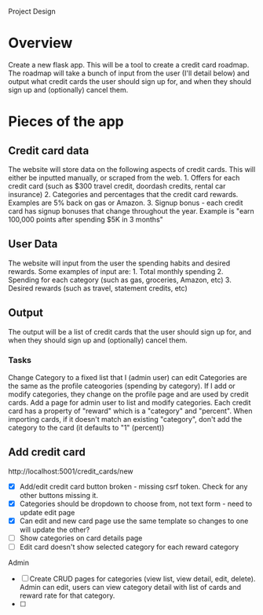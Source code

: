 Project Design

# Overview
Create a new flask app.  This will be a tool to create a credit card roadmap.  The roadmap will take a bunch of input from the user (I'll detail below) and output what credit cards the user should sign up for, and when they should sign up and (optionally) cancel them.

# Pieces of the app

## Credit card data
The website will store data on the following aspects of credit cards.  This will either be inputted manually, or scraped from the web.
	1. Offers for each credit card (such as $300 travel credit, doordash credits, rental car insurance)
	2. Categories and percentages that the credit card rewards.  Examples are 5% back on gas or Amazon.
	3. Signup bonus - each credit card has signup bonuses that change throughout the year.  Example is "earn 100,000 points after spending $5K in 3 months"

## User Data
The website will input from the user the spending habits and desired rewards.
Some examples of input are:
	1. Total monthly spending
	2. Spending for each category (such as gas, groceries, Amazon, etc)
	3. Desired rewards (such as travel, statement credits, etc)

## Output
The output will be a list of credit cards that the user should sign up for, and when they should sign up and (optionally) cancel them.



### Tasks

Change Category to a fixed list that I (admin user) can edit
Categories are the same as the profile cateogories (spending by category).  If I add or modify categories, they change on the profile page and are used by credit cards.
Add a page for admin user to list and modify categories.
Each credit card has a property of "reward" which is a "category" and "percent".
When importing cards, if it doesn't match an existing "category", don't add the category to the card (it defaults to "1" (percent))

## Add credit card
http://localhost:5001/credit_cards/new
- [X] Add/edit credit card button broken - missing csrf token.  Check for any other buttons missing it.
- [X] Categories should be dropdown to choose from, not text form - need to update edit page
- [X] Can edit and new card page use the same template so changes to one will update the other?
- [ ] Show categories on card details page
- [ ] Edit card doesn't show selected category for each reward category

Admin
- [ ] Create CRUD pages for categories (view list, view detail, edit, delete).  Admin can edit, users can view category detail with list of cards and reward rate for that category.
- [ ] 